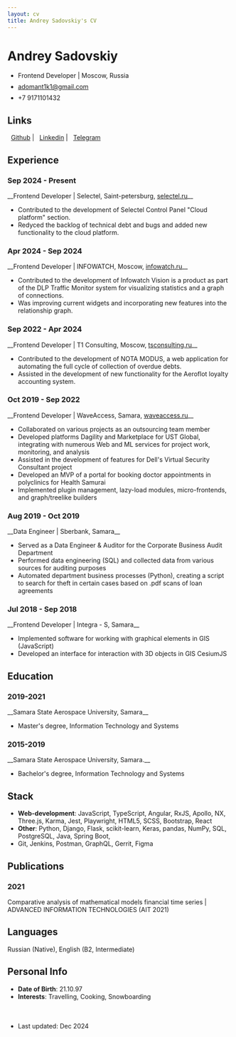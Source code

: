 ```yaml
---
layout: cv
title: Andrey Sadovskiy's CV
---
```

# Andrey Sadovskiy


<ul id="top-info">
  <li>
    Frontend Developer | Moscow, Russia
  </li>
  <li style="margin-top: 8px">    
    <a href="mailto:adomant1k1@gmail.com">adomant1k1@gmail.com</a>
  </li>
  <li style="margin-top: 8px">
    +7 9171101432
  </li>
</ul>


## Links

<div style="font-size: 14px; margin-top: 0 !important" id="webaddress">
<a href="https://github.com/adomant1k1"><i class="fab fa-github" style="margin-right: 8px !important"></i>Github</a>
  | <a href="https://www.linkedin.com/in/andrey-sadovskiy-a1b798209"><i class="fab fa-linkedin" style="margin-right: 8px !important"></i>Linkedin</a>
| <a href="https://t.me/sovsemneadomant1k"><i class="fab fa-telegram" style="margin-right: 8px !important"></i>Telegram</a>
</div>


## Experience

<h3>Sep 2024 - Present</h3>
__Frontend Developer | Selectel, Saint-petersburg, <a href="https://selectel.ru">selectel.ru</a>__


<ul id="list-w-bullet-points">
  <li>
    Contributed to the development of Selectel Control Panel "Cloud platform" section.
  </li>
  <li>
     Redyced the backlog of technical debt and bugs and added new functionality to the cloud platform.
  </li>
</ul>

<h3>Apr 2024 - Sep 2024</h3>
__Frontend Developer | INFOWATCH, Moscow, <a href="https://infowatch.ru">infowatch.ru</a>__


<ul id="list-w-bullet-points">
  <li>
    Contributed to the development of Infowatch Vision is a product as part of the DLP Traffic Monitor system for visualizing statistics and
a graph of connections.
  </li>
  <li>
     Was improving current widgets and incorporating new features into the relationship graph.
  </li>
</ul>

<h3>Sep 2022 - Apr 2024</h3>
__Frontend Developer | T1 Consulting, Moscow, <a href="https://tsconsulting.ru">tsconsulting.ru</a>__


<ul id="list-w-bullet-points">
  <li>
    Contributed to the development of NOTA MODUS, a web application for automating the full cycle of collection
of overdue debts.
  </li>
  <li>
    Assisted in the development of new functionality for the Aeroflot loyalty accounting system.
  </li>
</ul>

<h3>Oct 2019 - Sep 2022</h3>
__Frontend Developer | WaveAccess, Samara, <a href="https://waveaccess.ru">waveaccess.ru</a>__

<ul id="list-w-bullet-points">
  <li>
    Collaborated on various projects as an outsourcing team member
  </li>
  <li>
    Developed platforms Dagility and Marketplace for UST Global, integrating
    with numerous Web and ML services for project work, monitoring, and analysis
  </li>
  <li>
    Assisted in the development of features for Dell's Virtual Security Consultant project
  </li>
  <li>
    Developed an MVP of a portal for booking doctor appointments in polyclinics for Health Samurai
  </li>
  <li>
   Implemented plugin management, lazy-load modules, micro-frontends, and graph/treelike builders
  </li>
</ul>


<h3>Aug 2019 - Oct 2019</h3>
__Data Engineer | Sberbank, Samara__

<ul id="list-w-bullet-points">
  <li>
    Served as a Data Engineer & Auditor for the Corporate Business Audit Department
  </li>
  <li>
    Performed data engineering (SQL) and collected data from various sources for auditing purposes
  </li>
  <li>
    Automated department business processes (Python), creating a script to search for theft in
    certain cases based on .pdf scans of loan agreements
  </li>
</ul>


<h3>Jul 2018 - Sep 2018</h3>
__Frontend Developer | Integra - S, Samara__


<ul id="list-w-bullet-points">
  <li>
    Implemented software for working with graphical elements in GIS (JavaScript)
  </li>
  <li>
   Developed an interface for interaction with 3D objects in GIS CesiumJS
  </li>
</ul>


## Education

<h3>2019-2021</h3>
__Samara State Aerospace University, Samara__
 
<ul id="list-w-bullet-points">
  <li>
    Master's degree, Information Technology and Systems
  </li>
</ul>

<h3>2015-2019</h3>
__Samara State Aerospace University, Samara.__
 
<ul id="list-w-bullet-points">
  <li>
    Bachelor's degree, Information Technology and Systems
  </li>
</ul>


## Stack

- __Web-development__: JavaScript, TypeScript, Angular, RxJS, Apollo, NX, Three.js, Karma, Jest, Playwright, HTML5, SCSS, Bootstrap, React
- __Other__: Python, Django, Flask, scikit-learn, Keras, pandas, NumPy, SQL, PostgreSQL, Java, Spring Boot,
-  Git, Jenkins, Postman, GraphQL, Gerrit, Figma

## Publications

<h3>2021</h3> Comparative analysis of mathematical models financial time series | ADVANCED INFORMATION TECHNOLOGIES (AIT 2021)


## Languages

Russian (Native), English (B2, Intermediate)


## Personal Info

- __Date of Birth__: 21.10.97
- __Interests__: Travelling, Cooking, Snowboarding


<ul style="font-size: 14px; margin-top: 3.5em !important">
  <li>
   Last updated: Dec 2024
  </li>
</ul>
